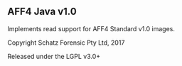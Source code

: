 AFF4 Java v1.0
-----

Implements read support for AFF4 Standard v1.0 images.

Copyright Schatz Forensic Pty Ltd, 2017

Released under the LGPL v3.0+